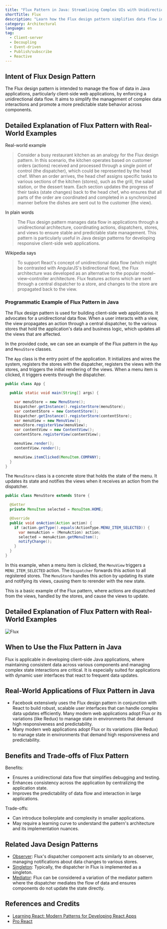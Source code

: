 ```yaml
---
title: "Flux Pattern in Java: Streamlining Complex UIs with Unidirectional Data Flow"
shortTitle: Flux
description: "Learn how the Flux design pattern simplifies data flow in Java applications through unidirectional architecture. Explore examples, benefits, and real-world applications."
category: Architectural
language: en
tag:
  - Client-server
  - Decoupling
  - Event-driven
  - Publish/subscribe
  - Reactive
---
```


## Intent of Flux Design Pattern

The Flux design pattern is intended to manage the flow of data in Java applications, particularly client-side web applications, by enforcing a unidirectional data flow. It aims to simplify the management of complex data interactions and promote a more predictable state behavior across components.

## Detailed Explanation of Flux Pattern with Real-World Examples

Real-world example

> Consider a busy restaurant kitchen as an analogy for the Flux design pattern. In this scenario, the kitchen operates based on customer orders (actions) received and processed through a single point of control (the dispatcher), which could be represented by the head chef. When an order arrives, the head chef assigns specific tasks to various sections of the kitchen (stores), such as the grill, the salad station, or the dessert team. Each section updates the progress of their tasks (state changes) back to the head chef, who ensures that all parts of the order are coordinated and completed in a synchronized manner before the dishes are sent out to the customer (the view).

In plain words

> The Flux design pattern manages data flow in applications through a unidirectional architecture, coordinating actions, dispatchers, stores, and views to ensure stable and predictable state management. This pattern is particularly useful in Java design patterns for developing responsive client-side web applications.

Wikipedia says

> To support React's concept of unidirectional data flow (which might be contrasted with AngularJS's bidirectional flow), the Flux architecture was developed as an alternative to the popular model–view–controller architecture. Flux features actions which are sent through a central dispatcher to a store, and changes to the store are propagated back to the view.

### Programmatic Example of Flux Pattern in Java

The Flux design pattern is used for building client-side web applications. It advocates for a unidirectional data flow. When a user interacts with a view, the view propagates an action through a central dispatcher, to the various stores that hold the application's data and business logic, which updates all the views that are affected.

In the provided code, we can see an example of the Flux pattern in the `App` and `MenuStore` classes.

The `App` class is the entry point of the application. It initializes and wires the system, registers the stores with the dispatcher, registers the views with the stores, and triggers the initial rendering of the views. When a menu item is clicked, it triggers events through the dispatcher.

```java
public class App {

  public static void main(String[] args) {

    var menuStore = new MenuStore();
    Dispatcher.getInstance().registerStore(menuStore);
    var contentStore = new ContentStore();
    Dispatcher.getInstance().registerStore(contentStore);
    var menuView = new MenuView();
    menuStore.registerView(menuView);
    var contentView = new ContentView();
    contentStore.registerView(contentView);

    menuView.render();
    contentView.render();

    menuView.itemClicked(MenuItem.COMPANY);
  }
}
```

The `MenuStore` class is a concrete store that holds the state of the menu. It updates its state and notifies the views when it receives an action from the dispatcher.

```java
public class MenuStore extends Store {

  @Getter
  private MenuItem selected = MenuItem.HOME;

  @Override
  public void onAction(Action action) {
    if (action.getType().equals(ActionType.MENU_ITEM_SELECTED)) {
      var menuAction = (MenuAction) action;
      selected = menuAction.getMenuItem();
      notifyChange();
    }
  }
}
```

In this example, when a menu item is clicked, the `MenuView` triggers a `MENU_ITEM_SELECTED` action. The `Dispatcher` forwards this action to all registered stores. The `MenuStore` handles this action by updating its state and notifying its views, causing them to rerender with the new state.

This is a basic example of the Flux pattern, where actions are dispatched from the views, handled by the stores, and cause the views to update.

## Detailed Explanation of Flux Pattern with Real-World Examples

![Flux](./etc/flux.png "Flux")

## When to Use the Flux Pattern in Java

Flux is applicable in developing client-side Java applications, where maintaining consistent data across various components and managing complex state interactions are critical. It is especially suited for applications with dynamic user interfaces that react to frequent data updates.

## Real-World Applications of Flux Pattern in Java

* Facebook extensively uses the Flux design pattern in conjunction with React to build robust, scalable user interfaces that can handle complex data updates efficiently. Many modern web applications adopt Flux or its variations (like Redux) to manage state in environments that demand high responsiveness and predictability.
* Many modern web applications adopt Flux or its variations (like Redux) to manage state in environments that demand high responsiveness and predictability.

## Benefits and Trade-offs of Flux Pattern

Benefits:

* Ensures a unidirectional data flow that simplifies debugging and testing.
* Enhances consistency across the application by centralizing the application state.
* Improves the predictability of data flow and interaction in large applications.

Trade-offs:

* Can introduce boilerplate and complexity in smaller applications.
* May require a learning curve to understand the pattern's architecture and its implementation nuances.

## Related Java Design Patterns

* [Observer](https://java-design-patterns.com/patterns/observer/): Flux's dispatcher component acts similarly to an observer, managing notifications about data changes to various stores.
* [Singleton](https://java-design-patterns.com/patterns/singleton/): Typically, the dispatcher in Flux is implemented as a singleton.
* [Mediator](https://java-design-patterns.com/patterns/mediator/): Flux can be considered a variation of the mediator pattern where the dispatcher mediates the flow of data and ensures components do not update the state directly.

## References and Credits

* [Learning React: Modern Patterns for Developing React Apps](https://amzn.to/3Qdn9Pg)
* [Pro React](https://amzn.to/3xNRttK)
